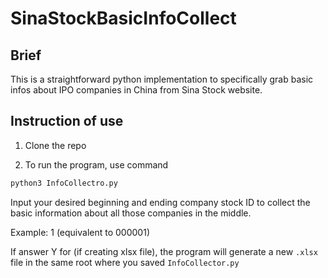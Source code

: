 # SinaStockBasicInfoCollect



## Brief

This is a straightforward python implementation to specifically grab basic infos about IPO companies in China from Sina Stock website.

## Instruction of use

1. Clone the repo

2. To run the program, use command 
```sh
python3 InfoCollectro.py
```


Input your desired beginning and ending company stock ID to collect the basic information about all those companies in the middle. 

Example: 1 (equivalent to 000001)

If answer Y for (if creating xlsx file), the program will generate a new ```.xlsx``` file in the same root where you saved ```InfoCollector.py```
